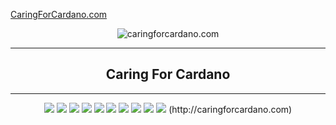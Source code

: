 [CaringForCardano.com](http://caringforcardano.com)
<div align="center">
  <img src="http://66.219.5.15/images/logo512.webp" alt="caringforcardano.com" />
  <hr />
    <h2 align="center" style="border-bottom: none">Caring For Cardano</h2>
  <hr/>
  <img src="http://66.219.5.15/images/prices.png" />
  <img src="http://66.219.5.15/images/adabtcprices.png" />
  <img src="http://66.219.5.15/images/adaprices.png" />
  <img src="http://66.219.5.15/images/btcprices.png" />
  <img src="http://66.219.5.15/images/milkprices.png" />
  <img src="http://66.219.5.15/images/mvoucherprices.png" />
  <img src="http://66.219.5.15/images/myieldprices.png" />
  <img src="http://66.219.5.15/images/tunaprices.png" />
  <img src="http://66.219.5.15/images/huntprices.png" />
  <img src="http://66.219.5.15/images/optprices.png" />
  (http://caringforcardano.com)
</div>


